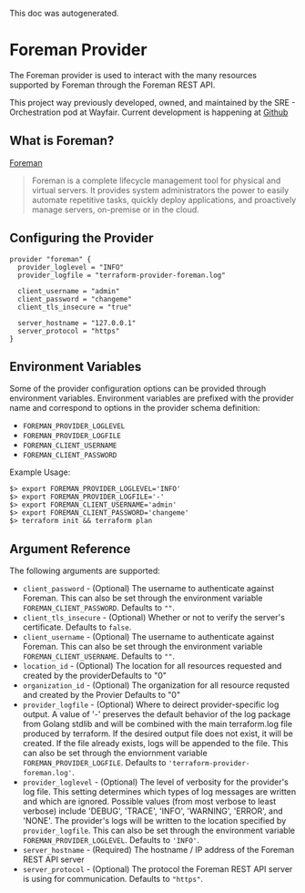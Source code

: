 This doc was autogenerated.

# Foreman Provider

The Foreman provider is used to interact with the many resources supported by
Foreman through the Foreman REST API.

This project way previously developed, owned, and maintained by the SRE -
Orchestration pod at Wayfair. Current development is happening at
[Github](https://github.com/HanseMerkur/terraform-provider-foreman)

## What is Foreman?

[Foreman](https://www.theforeman.org/)

> Foreman is a complete lifecycle management tool for physical and virtual
> servers. It provides system administrators the power to easily automate
> repetitive tasks, quickly deploy applications, and proactively manage servers,
> on-premise or in the cloud.

## Configuring the Provider

```
provider "foreman" {
  provider_loglevel = "INFO"
  provider_logfile = "terraform-provider-foreman.log"

  client_username = "admin"
  client_password = "changeme"
  client_tls_insecure = "true"

  server_hostname = "127.0.0.1"
  server_protocol = "https"
}
```

## Environment Variables

Some of the provider configuration options can be provided through environment
variables.  Environment variables are prefixed with the provider name and
correspond to options in the provider schema definition:

* `FOREMAN_PROVIDER_LOGLEVEL`
* `FOREMAN_PROVIDER_LOGFILE`
* `FOREMAN_CLIENT_USERNAME`
* `FOREMAN_CLIENT_PASSWORD`

Example Usage:

```
$> export FOREMAN_PROVIDER_LOGLEVEL='INFO'
$> export FOREMAN_PROVIDER_LOGFILE='-'
$> export FOREMAN_CLIENT_USERNAME='admin'
$> export FOREMAN_CLIENT_PASSWORD='changeme'
$> terraform init && terraform plan
```

## Argument Reference

The following arguments are supported:

- `client_password` - (Optional) The username to authenticate against Foreman. This can also be set through the environment variable `FOREMAN_CLIENT_PASSWORD`. Defaults to `""`.
- `client_tls_insecure` - (Optional) Whether or not to verify the server's certificate. Defaults to `false`.
- `client_username` - (Optional) The username to authenticate against Foreman. This can also be set through the environment variable `FOREMAN_CLIENT_USERNAME`. Defaults to `""`.
- `location_id` - (Optional) The location for all resources requested and created by the providerDefaults to "0"
- `organization_id` - (Optional) The organization for all resource requsted and created by the Provier Defaults to "0"
- `provider_logfile` - (Optional) Where to deirect provider-specific log output. A value of '-' preserves the default behavior of the log package from Golang stdlib and will be combined with the main terraform.log file produced by terraform. If the desired output file does not exist, it will be created. If the file already exists, logs will be appended to the file. This can also be set through the enviornment variable `FOREMAN_PROVIDER_LOGFILE`. Defaults to `'terraform-provider-foreman.log'`.
- `provider_loglevel` - (Optional) The level of verbosity for the provider's log file. This setting determines which types of log messages are written and which are ignored. Possible values (from most verbose to least verbose) include 'DEBUG', 'TRACE', 'INFO', 'WARNING', 'ERROR', and 'NONE'.  The provider's logs will be written to the location specified by `provider_logfile`. This can also be set through the environment variable `FOREMAN_PROVIDER_LOGLEVEL`. Defaults to `'INFO'`.
- `server_hostname` - (Required) The hostname / IP address of the Foreman REST API server
- `server_protocol` - (Optional) The protocol the Foreman REST API server is using for communication. Defaults to `"https"`.

